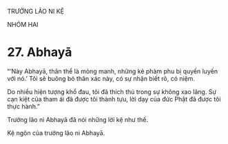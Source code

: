 TRƯỞNG LÃO NI KỆ

NHÓM HAI

# 27. Abhayā

“‘Này Abhayā, thân thể là mỏng manh, những kẻ phàm phu bị quyến luyến với nó.’ Tôi sẽ buông bỏ thân xác này, có sự nhận biết rõ, có niệm.

Do nhiều hiện tượng khổ đau, tôi đã thích thú trong sự không xao lãng. Sự cạn kiệt của tham ái đã được tôi thành tựu, lời dạy của đức Phật đã được tôi thực hành.”

Trưởng lão ni Abhayā đã nói những lời kệ như thế.

Kệ ngôn của trưởng lão ni Abhayā.
